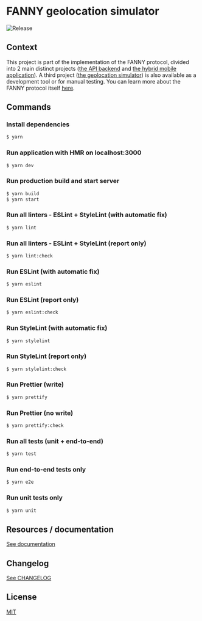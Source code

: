 # FANNY geolocation simulator

![Release](https://img.shields.io/badge/Release-0.1.2-blue.svg)

## Context

This project is part of the implementation of the FANNY protocol, divided into 2 main distinct projects
([the API backend](https://github.com/FANNY-20/FANNY-backend) and
[the hybrid mobile application](https://github.com/FANNY-20/FANNY-hybrid-app)).
A third project ([the geolocation simulator](https://github.com/FANNY-20/FANNY-geolocation-simulator))
is also available as a development tool or for manual testing.
You can learn more about the FANNY protocol itself [here](https://github.com/FANNY-20/The_FANNY_protocol_V0.1).

## Commands

### Install dependencies

```bash
$ yarn
```

### Run application with HMR on localhost:3000

```bash
$ yarn dev
```

### Run production build and start server

```bash
$ yarn build
$ yarn start
```

### Run all linters - ESLint + StyleLint (with automatic fix)

```bash
$ yarn lint
```

### Run all linters - ESLint + StyleLint (report only)

```bash
$ yarn lint:check
```

### Run ESLint (with automatic fix)

```bash
$ yarn eslint
```

### Run ESLint (report only)

```bash
$ yarn eslint:check
```

### Run StyleLint (with automatic fix)

```bash
$ yarn stylelint
```

### Run StyleLint (report only)

```bash
$ yarn stylelint:check
```

### Run Prettier (write)

```bash
$ yarn prettify
```

### Run Prettier (no write)

```bash
$ yarn prettify:check
```

### Run all tests (unit + end-to-end)

```bash
$ yarn test
```

### Run end-to-end tests only

```bash
$ yarn e2e
```

### Run unit tests only

```bash
$ yarn unit
```

## Resources / documentation

[See documentation](./DOCS.md)

## Changelog

[See CHANGELOG](./CHANGELOG.md)

## License

[MIT](./LICENSE)

